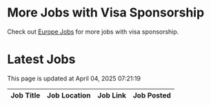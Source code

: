 # More Jobs with Visa Sponsorship

Check out [Europe Jobs](https://github.com/sureshparimi/europejobs#latest-jobs) for more jobs with visa sponsorship.

# Latest Jobs

This page is updated at April 04, 2025 07:21:19

| Job Title | Job Location | Job Link | Job Posted |
| --- | --- | --- | --- |
